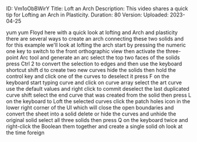 ID: Vm1oObBWirY
Title: Loft an Arch
Description: This video shares a quick tip for Lofting an Arch in Plasticity.
Duration: 80
Version: 
Uploaded: 2023-04-25

yum yum Floyd here with a quick look at
lofting and Arch and plasticity there
are several ways to create an arch
connecting these two solids and for this
example we'll look at lofting the arch
start by pressing the numeric one key to
switch to the front orthographic view
then activate the three-point Arc tool
and generate an arc select the top two
faces of the solids press Ctrl 2 to
convert the selection to edges and then
use the keyboard shortcut shift d to
create two new curves hide the solids
then hold the control key and click one
of the curves to deselect it press F on
the keyboard start typing curve and
click on curve array select the art
curve use the default values and right
click to commit deselect the last
duplicated curve shift select the end
curve that was created from the solid
then press L on the keyboard to Loft the
selected curves click the patch holes
icon in the lower right corner of the UI
which will close the open boundaries and
convert the sheet into a solid delete or
hide the curves and unhide the original
solid select all three solids then press
Q on the keyboard twice and right-click
the Boolean them together and create a
single solid oh look at the time
foreign
